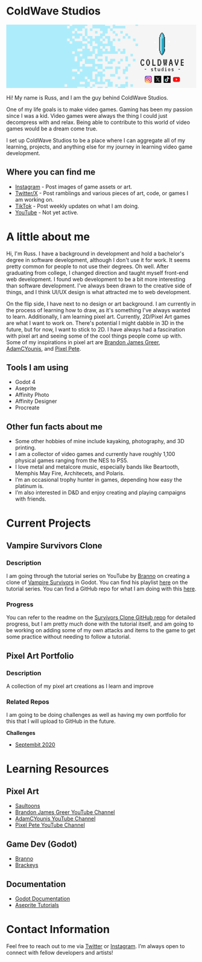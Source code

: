 # ColdWave Studios

![](../Images/Twitter_Banner.png)

Hi! My name is Russ, and I am the guy behind ColdWave Studios.

One of my life goals is to make video games. Gaming has been my passion since I was a kid. Video games were always the thing I could just decompress with and relax. Being able to contribute to this world of video games would be a dream come true.

I set up ColdWave Studios to be a place where I can aggregate all of my learning, projects, and anything else for my journey in learning video game development.

## Where you can find me

- [Instagram](https://www.instagram.com/coldwave.studios/) - Post images of game assets or art.
- [Twitter/X](https://x.com/ColdWaveStudios) - Post ramblings and various pieces of art, code, or games I am working on.
- [TikTok](https://www.tiktok.com/@coldwavestudios?_t=8mxRNYRx7Tb&_r=1) - Post weekly updates on what I am doing.
- [YouTube](https://www.youtube.com/channel/UCZYYBsdQ4WmXQD_KXdyK06Q) - Not yet active. 

# A little about me

Hi, I'm Russ. I have a background in development and hold a bachelor's degree in software development, although I don't use it for work. It seems pretty common for people to not use their degrees. Oh well. After graduating from college, I changed direction and taught myself front-end web development. I found web development to be a bit more interesting than software development. I've always been drawn to the creative side of things, and I think UI/UX design is what attracted me to web development.

On the flip side, I have next to no design or art background. I am currently in the process of learning how to draw, as it's something I've always wanted to learn. Additionally, I am learning pixel art. Currently, 2D/Pixel Art games are what I want to work on. There's potential I might dabble in 3D in the future, but for now, I want to stick to 2D. I have always had a fascination with pixel art and seeing some of the cool things people come up with. Some of my inspirations in pixel art are [Brandon James Greer](https://www.youtube.com/@BJGpixel), [AdamCYounis](https://www.youtube.com/@AdamCYounis), and  [Pixel Pete](https://www.youtube.com/@PeterMilko).

## Tools I am using

- Godot 4
- Aseprite
- Affinity Photo
- Affinity Designer
- Procreate

## Other fun facts about me

- Some other hobbies of mine include kayaking, photography, and 3D printing.
- I am a collector of video games and currently have roughly 1,100 physical games ranging from the NES to PS5.
- I love metal and metalcore music, especially bands like Beartooth, Memphis May Fire, Architecets, and Polaris.
- I’m an occasional trophy hunter in games, depending how easy the platinum is.
- I’m also interested in D&D and enjoy creating and playing campaigns with friends.

# Current Projects

## Vampire Survivors Clone

### Description

I am going through the tutorial series on YouTube by [Branno](https://www.youtube.com/@BrannoDev) on creating a clone of [Vampire Survivors](https://www.youtube.com/watch?v=GFeHlz31KRk) in Godot. You can find his playlist [here](https://www.youtube.com/playlist?list=PLtosjGHWDab682nfZ1f6JSQ1cjap7Ieeb) on the tutorial series. You can find a GitHub repo for what I am doing with this [here](https://github.com/ColdWave-Stuidos/Survivors_Clone).

### Progress
You can refer to the readme on the [Survivors Clone GitHub repo](https://github.com/ColdWave-Stuidos/Survivors_Clone) for detailed progress, but I am pretty much done with the tutorial itself, and am going to be working on adding some of my own attacks and items to the game to get some practice without needing to follow a tutorial.

## Pixel Art Portfolio

### Description

A collection of my pixel art creations as I learn and improve

### Related Repos

I am going to be doing challenges as well as having my own portfolio for this that I will upload to GitHub in the future.

**Challenges**

- [Septembit 2020](https://github.com/ColdWave-Stuidos/SeptemBIT_2020)

# Learning Resources

## Pixel Art

- [Saultoons](https://www.youtube.com/@saultoons)
- [Brandon James Greer YouTube Channel](https://www.youtube.com/@BJGpixel)
- [AdamCYounis YouTube Channel](https://www.youtube.com/@AdamCYounis)
- [Pixel Pete YouTube Channel](https://www.youtube.com/@PeterMilko)

## Game Dev (Godot)

- [Branno](https://www.youtube.com/@BrannoDev)
- [Brackeys](https://www.youtube.com/@Brackeys)

## Documentation

- [Godot Documentation](https://docs.godotengine.org/en/stable/)
- [Aseprite Tutorials](https://www.aseprite.org/docs/)

# Contact Information

Feel free to reach out to me via [Twitter](https://x.com/ColdWaveStudios) or [Instagram](https://www.instagram.com/coldwave.studios/). I’m always open to connect with fellow developers and artists!